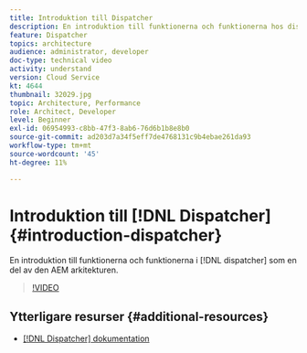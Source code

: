 ```yaml
---
title: Introduktion till Dispatcher
description: En introduktion till funktionerna och funktionerna hos dispatchern som en del av den AEM arkitekturen.
feature: Dispatcher
topics: architecture
audience: administrator, developer
doc-type: technical video
activity: understand
version: Cloud Service
kt: 4644
thumbnail: 32029.jpg
topic: Architecture, Performance
role: Architect, Developer
level: Beginner
exl-id: 06954993-c8bb-47f3-8ab6-76d6b1b8e8b0
source-git-commit: ad203d7a34f5eff7de4768131c9b4ebae261da93
workflow-type: tm+mt
source-wordcount: '45'
ht-degree: 11%

---
```


# Introduktion till [!DNL Dispatcher] {#introduction-dispatcher}

En introduktion till funktionerna och funktionerna i [!DNL dispatcher] som en del av den AEM arkitekturen.

>[!VIDEO](https://video.tv.adobe.com/v/32029/?quality=12&learn=on)

## Ytterligare resurser {#additional-resources}

* [[!DNL Dispatcher] dokumentation](https://experienceleague.adobe.com/docs/experience-manager-dispatcher/using/dispatcher.html)

